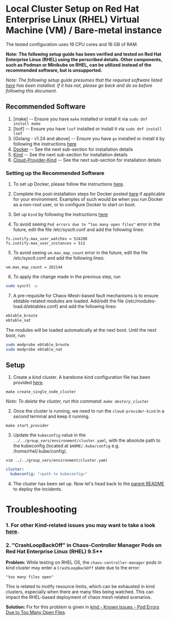 # Local Cluster Setup on Red Hat Enterprise Linux (RHEL) Virtual Machine (VM) / Bare-metal instance

The tested configuration uses 16 CPU cores and 16 GB of RAM.

__Note: The following setup guide has been verified and tested on Red Hat Enterprise Linux (RHEL) using the perscribed details. Other components, such as Podman or Minikube on RHEL, can be utilized instead of the recommended software, but is unsupported.__

_Note: The following setup guide presumes that the required software listed [here](./README.md#required-software) has been installed. If it has not, please go back and do so before following this document._

## Recommended Software

1. [make] -- Ensure you have `make` installed or install it via `sudo dnf install make`
2. [lsof] -- Ensure you have `lsof` installed or install it via `sudo dnf install lsof`
3. [Golang - v1.24 and above] -- Ensure you have `go` installed or install it by following the instructions [here](https://go.dev/doc/install)
4. [Docker](https://www.docker.com/) -- See the next sub-section for installation details
5. [Kind](https://kind.sigs.k8s.io/) -- See the next sub-section for installation details
6. [Cloud-Provider-Kind](https://github.com/kubernetes-sigs/cloud-provider-kind) -- See the next sub-section for installation details

### Setting up the Recommended Software
1. To set up Docker, please follow the instructions [here](https://docs.docker.com/engine/install/rhel/).

2. Complete the post-installation steps for Docker posted [here](https://docs.docker.com/engine/install/linux-postinstall/) if applicable for your environment. Examples of such would be when you run Docker as a non-root user, or to configure Docker to start on boot.

3. Set up `Kind` by following the instructions [here](https://kind.sigs.k8s.io/docs/user/quick-start/#installing-from-release-binaries)

4. To avoid seeing `Pod errors due to “too many open files"` error in the future, edit the file /etc/sysctl.conf and add the following lines:
```
fs.inotify.max_user_watches = 524288
fs.inotify.max_user_instances = 512
```

5. To avoid seeing `vm.max_map_count` error in the future, edit the file /etc/sysctl.conf and add the following lines:
```
vm.max_map_count = 262144
```

6. To apply the change made in the previous step, run
```bash
sudo sysctl -p
```

7. A pre-requisite for Chaos-Mesh-based fault mechanisms is to ensure ebtable-related modules are loaded. Add/edit the file (/etc/modules-load.d/ebtables.conf) and add the following lines:
```bash
ebtable_broute
ebtable_nat
```
The modules will be loaded automatically at the next boot. Until the next boot, run:
```bash
sudo modprobe ebtable_broute
sudo modprobe ebtable_nat
```

## Setup

1. Create a kind cluster. A barebone kind configuration file has been provided [here](./kind-config.yaml).
```shell
make create_single_node_cluster
```
_Note: To delete the cluster, run this command: `make destory_cluster`_

2. Once the cluster is running, we need to run the `cloud-provider-kind` in a *second* terminal and keep it running.
```shell
make start_provider
```

3. Update the `kubeconfig` value in the `../../group_vars/environment/cluster.yaml`, with the absolute path to the kubeconfig (located at `$HOME/.kube/config` e.g. /home/rhel/.kube/config).
```shell
vim ../../group_vars/environment/cluster.yaml
```

```yaml
cluster:
  kubeconfig: "<path to kubeconfig>"
```

4. The cluster has been set up. Now let's head back to the [parent README](../../README.md#running-incident-scenarios---quick-start) to deploy the incidents.

# Troubleshooting
### 1. For other Kind-related issues you may want to take a look [here](https://kind.sigs.k8s.io/docs/user/known-issues/).

### 2. "CrashLoopBackOff" in Chaos-Controller Manager Pods on Red Hat Enterprise Linux (RHEL) 9.5**

**Problem:**  While testing on RHEL OS, the `chaos-controller-manager` pods in kind cluster may enter a `CrashLoopBackOff` state due to the error:
```
"too many files open"
```

This is related to inotify resource limits, which can be exhausted in kind clusters, especially when there are many files being watched. This can impact the RHEL-based deployment of chaos mesh related scenarios.

**Solution:**
Fix for this problem is given in [kind - Known Issues - Pod Errors Due to Too Many Open Files](https://kind.sigs.k8s.io/docs/user/known-issues/#pod-errors-due-to-too-many-open-files).
